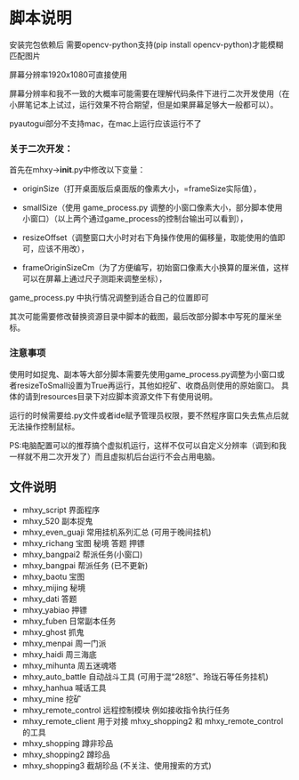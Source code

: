 # 脚本说明

安装完包依赖后 需要opencv-python支持(pip install opencv-python)才能模糊匹配图片

屏幕分辨率1920x1080可直接使用

屏幕分辨率和我不一致的大概率可能需要在理解代码条件下进行二次开发使用（在小屏笔记本上试过，运行效果不符合期望，但是如果屏幕足够大一般都可以）。

pyautogui部分不支持mac，在mac上运行应该运行不了

### 关于二次开发：

首先在mhxy->__init__.py中修改以下变量：

* originSize（打开桌面版后桌面版的像素大小，=frameSize实际值），

* smallSize（使用 game_process.py 调整的小窗口像素大小，部分脚本使用小窗口）（以上两个通过game_process的控制台输出可以看到），

* resizeOffset（调整窗口大小时对右下角操作使用的偏移量，取能使用的值即可，应该不用改），

* frameOriginSizeCm（为了方便编写，初始窗口像素大小换算的厘米值，这样可以在屏幕上通过尺子测距来调整坐标），

game_process.py 中执行情况调整到适合自己的位置即可

其次可能需要修改替换资源目录中脚本的截图，最后改部分脚本中写死的厘米坐标。

### 注意事项

使用时如捉鬼、副本等大部分脚本需要先使用game_process.py调整为小窗口或者resizeToSmall设置为True再运行，其他如挖矿、收商品则使用的原始窗口。
具体的请到resources目录下对应脚本资源文件下有使用说明。

运行的时候需要给.py文件或者ide赋予管理员权限，要不然程序窗口失去焦点后就无法操作控制鼠标。

PS:电脑配置可以的推荐搞个虚拟机运行，这样不仅可以自定义分辨率（调到和我一样就不用二次开发了）而且虚拟机后台运行不会占用电脑。

## 文件说明
* mhxy_script 界面程序
* mhxy_520 副本捉鬼
* mhxy_even_guaji 常用挂机系列汇总 (可用于晚间挂机)
* mhxy_richang 宝图 秘境 答题 押镖
* mhxy_bangpai2 帮派任务(小窗口)
* mhxy_bangpai 帮派任务 (已不更新)
* mhxy_baotu 宝图
* mhxy_mijing 秘境
* mhxy_dati 答题
* mhxy_yabiao 押镖
* mhxy_fuben 日常副本任务
* mhxy_ghost 抓鬼
* mhxy_menpai 周一门派
* mhxy_haidi 周三海底
* mhxy_mihunta 周五迷魂塔
* mhxy_auto_battle 自动战斗工具 (可用于混“28怒”、玲珑石等任务挂机)
* mhxy_hanhua 喊话工具
* mhxy_mine 挖矿
* mhxy_remote_control 远程控制模块 例如接收指令执行任务
* mhxy_remote_client 用于对接 mhxy_shopping2 和 mhxy_remote_control 的工具
* mhxy_shopping 蹲非珍品
* mhxy_shopping2 蹲珍品
* mhxy_shopping3 截胡珍品 (不关注、使用搜索的方式)
